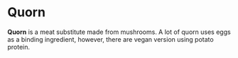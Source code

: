 # Quorn

**Quorn** is a meat substitute made from mushrooms. A lot of quorn uses eggs as
a binding ingredient, however, there are vegan version using potato protein.
